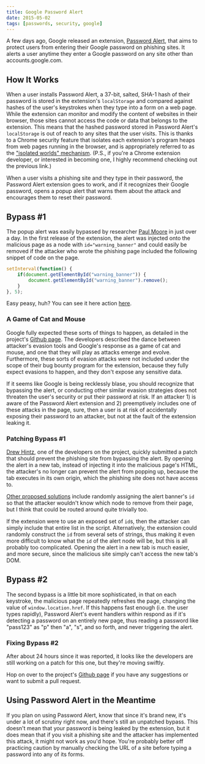 ```yaml
---
title: Google Password Alert
date: 2015-05-02
tags: [passwords, security, google]
---
```


A few days ago, Google released an extension, [Password
Alert](https://github.com/google/password-alert), that aims to protect users
from entering their Google password on phishing sites. It alerts a user anytime
they enter a Google password on any site other than accounts.google.com.

## How It Works

When a user installs Password Alert, a 37-bit, salted, SHA-1 hash of their
password is stored in the extension's `localStorage` and compared against hashes
of the user's keystrokes when they type into a form on a web page. While the
extension can monitor and modify the content of websites in their browser, those
sites cannot access the code or data that belongs to the extension. This means
that the hashed password stored in Password Alert's `localStorage` is out of
reach to any sites that the user visits. This is thanks to a Chrome security
feature that isolates each extension's program heaps from web pages running in
the browser, and is appropriately referred to as the ["isolated worlds"
mechanism](https://www.usenix.org/system/files/conference/usenixsecurity12/sec12-final177_0.pdf).
(P.S., if you're a Chrome extension developer, or interested in becoming one, I
highly recommend checking out the previous link.)

When a user visits a phishing site and they type in their password, the Password
Alert extension goes to work, and if it recognizes their Google password, opens
a popup alert that warns them about the attack and encourages them to reset
their password.

## Bypass #1

The popup alert was easily bypassed by researcher [Paul
Moore](https://ramblingrant.co.uk/) in just over a day. In the first release of
the extension, the alert was injected onto the malicious page as a node with
`id="warning_banner"` and could easily be removed if the attacker who wrote the
phishing page included the following snippet of code on the page.

``` javascript
setInterval(function() {
    if(document.getElementById("warning_banner")) {
        document.getElementById("warning_banner").remove();
    }
}, 5);
```

Easy peasy, huh? You can see it here action
[here](https://www.youtube.com/watch?v=HwEGYwCgqtk).

### A Game of Cat and Mouse

Google fully expected these sorts of things to happen, as detailed in the
project's [Github
page](https://github.com/google/password-alert/blob/master/SECURITY.md). The
developers described the dance between attacker's evasion tools and Google's
response as a game of cat and mouse, and one that they will play as attacks
emerge and evolve. Furthermore, these sorts of evasion attacks were not included
under the scope of their bug bounty program for the extension, because they
fully expect evasions to happen, and they don't expose any sensitive data.

If it seems like Google is being recklessly blase, you should recognize that
bypassing the alert, or conducting other similar evasion strategies does not
threaten the user's security or put their password at risk. If an attacker 1) is
aware of the Password Alert extension and 2) preemptively includes one of these
attacks in the page, sure, then a user is at risk of accidentally exposing their
password to an attacker, but not at the fault of the extension leaking it.

### Patching Bypass #1

[Drew Hintz](https://github.com/adhintz), one of the developers on the project,
quickly submitted a patch that should prevent the phishing site from bypassing
the alert. By opening the alert in a new tab, instead of injecting it into the
malicious page's HTML, the attacker's no longer can prevent the alert from
popping up, because the tab executes in its own origin, which the phishing site
does not have access to.

[Other proposed solutions](https://github.com/google/password-alert/issues/22)
include randomly assigning the alert banner's `id` so that the attacker wouldn't
know which node to remove from their page, but I think that could be routed
around quite trivially too.

If the extension were to use an exposed set of `id`s, then the attacker can
simply include that entire list in the script. Alternatively, the extension
could randomly construct the `id` from several sets of strings, thus making it
even more difficult to know what the `id` of the alert node will be, but this is
all probably too complicated. Opening the alert in a new tab is much easier, and
more secure, since the malicious site simply can't access the new tab's DOM.

## Bypass #2

The second bypass is a little bit more sophisticated, in that on each keystroke,
the malicious page repeatedly refreshes the page, changing the value of
`window.location.href`. If this happens fast enough (i.e. the user types
rapidly), Password Alert's event handlers within respond as if it's detecting a
password on an entirely new page, thus reading a password like "pass123" as "p"
then "a", "s", and so forth, and never triggering the alert.

### Fixing Bypass #2

After about 24 hours since it was reported, it looks like the developers are
still working on a patch for this one, but they're moving swiftly.

Hop on over to the project's [Github
page](https://github.com/google/password-alert) if you have any suggestions or
want to submit a pull request.

## Using Password Alert in the Meantime

If you plan on using Password Alert, know that since it's brand new, it's under
a lot of scrutiny right now, and there's still an unpatched bypass. This doesn't
mean that your password is being leaked by the extension, but it does mean that
if you visit a phishing site and the attacker has implemented this attack, it
might not work as you'd hope. You're probably better off practicing caution by
manually checking the URL of a site before typing a password into any of its
forms.

